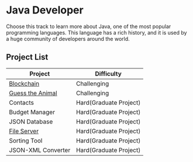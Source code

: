 # Java Developer

Choose this track to learn more about Java, one of the most popular programming languages. This language has a rich history, and it is used by a huge community of developers around the world.

## Project List

| Project | Difficulty |
| -- | -- |
| [Blockchain](./Blockchain/) | Challenging |
| [Guess the Animal](./Guess%20the%20Animal/) | Challenging |
| Contacts | Hard(Graduate Project) |
| Budget Manager | Hard(Graduate Project) |
| JSON Database | Hard(Graduate Project) |
| [File Server](./File%20Server/) | Hard(Graduate Project) |
| Sorting Tool | Hard(Graduate Project) |
| JSON-XML Converter | Hard(Graduate Project) |